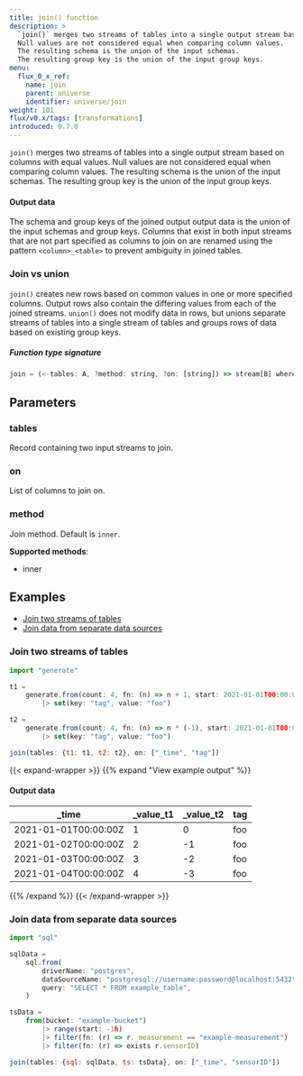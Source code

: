 ```yaml
---
title: join() function
description: >
  `join()` merges two streams of tables into a single output stream based on columns with equal values.
  Null values are not considered equal when comparing column values.
  The resulting schema is the union of the input schemas.
  The resulting group key is the union of the input group keys.
menu:
  flux_0_x_ref:
    name: join
    parent: universe
    identifier: universe/join
weight: 101
flux/v0.x/tags: [transformations]
introduced: 0.7.0
---
```


<!------------------------------------------------------------------------------

IMPORTANT: This page was generated from comments in the Flux source code. Any
edits made directly to this page will be overwritten the next time the
documentation is generated. 

To make updates to this documentation, update the function comments above the
function definition in the Flux source code:

https://github.com/influxdata/flux/blob/master/stdlib/universe/universe.flux#L1121-L1121

Contributing to Flux: https://github.com/influxdata/flux#contributing
Fluxdoc syntax: https://github.com/influxdata/flux/blob/master/docs/fluxdoc.md

------------------------------------------------------------------------------->

`join()` merges two streams of tables into a single output stream based on columns with equal values.
Null values are not considered equal when comparing column values.
The resulting schema is the union of the input schemas.
The resulting group key is the union of the input group keys.

#### Output data
The schema and group keys of the joined output output data is the union of
the input schemas and group keys.
Columns that exist in both input streams that are not part specified as
columns to join on are renamed using the pattern `<column>_<table>` to
prevent ambiguity in joined tables.

### Join vs union
`join()` creates new rows based on common values in one or more specified columns.
Output rows also contain the differing values from each of the joined streams.
`union()` does not modify data in rows, but unions separate streams of tables
into a single stream of tables and groups rows of data based on existing group keys.

##### Function type signature

```js
join = (<-tables: A, ?method: string, ?on: [string]) => stream[B] where A: Record, B: Record
```

## Parameters

### tables

Record containing two input streams to join.



### on

List of columns to join on.



### method

Join method. Default is `inner`.

**Supported methods**:
- inner


## Examples

- [Join two streams of tables](#join-two-streams-of-tables)
- [Join data from separate data sources](#join-data-from-separate-data-sources)

### Join two streams of tables

```js
import "generate"

t1 =
    generate.from(count: 4, fn: (n) => n + 1, start: 2021-01-01T00:00:00Z, stop: 2021-01-05T00:00:00Z)
        |> set(key: "tag", value: "foo")

t2 =
    generate.from(count: 4, fn: (n) => n * (-1), start: 2021-01-01T00:00:00Z, stop: 2021-01-05T00:00:00Z)
        |> set(key: "tag", value: "foo")

join(tables: {t1: t1, t2: t2}, on: ["_time", "tag"])
```

{{< expand-wrapper >}}
{{% expand "View example output" %}}

#### Output data

| _time                | _value_t1  | _value_t2  | tag  |
| -------------------- | ---------- | ---------- | ---- |
| 2021-01-01T00:00:00Z | 1          | 0          | foo  |
| 2021-01-02T00:00:00Z | 2          | -1         | foo  |
| 2021-01-03T00:00:00Z | 3          | -2         | foo  |
| 2021-01-04T00:00:00Z | 4          | -3         | foo  |

{{% /expand %}}
{{< /expand-wrapper >}}

### Join data from separate data sources

```js
import "sql"

sqlData =
    sql.from(
        driverName: "postgres",
        dataSourceName: "postgresql://username:password@localhost:5432",
        query: "SELECT * FROM example_table",
    )

tsData =
    from(bucket: "example-bucket")
        |> range(start: -1h)
        |> filter(fn: (r) => r._measurement == "example-measurement")
        |> filter(fn: (r) => exists r.sensorID)

join(tables: {sql: sqlData, ts: tsData}, on: ["_time", "sensorID"])
```

